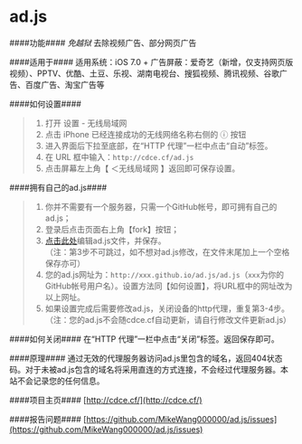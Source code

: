 ad.js
=================

####功能####
_免越狱_ 去除视频广告、部分网页广告

####适用于####
适用系统：iOS 7.0 +
广告屏蔽：爱奇艺（新增，仅支持网页版视频）、PPTV、优酷、土豆、乐视、湖南电视台、搜狐视频、腾讯视频、谷歌广告、百度广告、淘宝广告等

####如何设置####
>1. 打开 设置 - 无线局域网    
>2. 点击 iPhone 已经连接成功的无线网络名称右侧的 ⓘ 按钮    
>3. 进入界面后下拉至底部，在“HTTP 代理”一栏中点击“自动”标签。    
>4. 在 URL 框中输入：`http://cdce.cf/ad.js`    
>5. 点击屏幕左上角【 ＜无线局域网 】返回即可保存设置。

####拥有自己的ad.js####
>1. 你并不需要有一个服务器，只需一个GitHub帐号，即可拥有自己的ad.js；    
>2. 登录后点击页面右上角【fork】按钮；    
>3. [点击此处](../../edit/gh-pages/ad.js)编辑ad.js文件，并保存。    
>（注：第3步不可跳过，如不想对ad.js修改，在文件末尾加上一个空格保存亦可）    
>4. 您的ad.js网址为：`http://xxx.github.io/ad.js/ad.js`（`xxx`为你的GitHub帐号用户名）。设置方法同【如何设置】，将URL框中的网址改为以上网址。    
>5. 如果设置完成后需要修改ad.js，关闭设备的http代理，重复第3-4步。    
>（注：您的ad.js不会随cdce.cf自动更新，请自行修改文件更新ad.js）

####如何关闭####
在“HTTP 代理”一栏中点击“关闭”标签。返回保存即可。

####原理####
通过无效的代理服务器访问ad.js里包含的域名，返回404状态码。对于未被ad.js包含的域名将采用直连的方式连接，不会经过代理服务器。本站不会记录您的任何信息。

####项目主页####
[http://cdce.cf/](http://cdce.cf/)

####报告问题####
[https://github.com/MikeWang000000/ad.js/issues](https://github.com/MikeWang000000/ad.js/issues)
